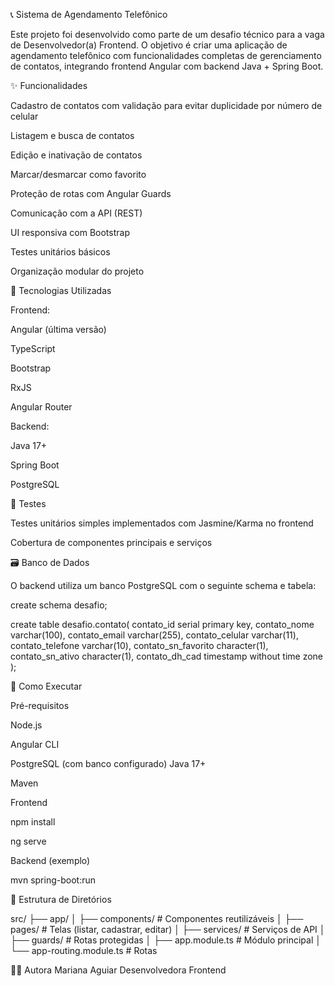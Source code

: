 📞 Sistema de Agendamento Telefônico

Este projeto foi desenvolvido como parte de um desafio técnico para a vaga de Desenvolvedor(a) Frontend. O objetivo é criar uma aplicação de agendamento telefônico com funcionalidades completas de gerenciamento de contatos, integrando frontend Angular com backend Java + Spring Boot.

✨ Funcionalidades

Cadastro de contatos com validação para evitar duplicidade por número de celular

Listagem e busca de contatos

Edição e inativação de contatos

Marcar/desmarcar como favorito

Proteção de rotas com Angular Guards

Comunicação com a API (REST)

UI responsiva com Bootstrap

Testes unitários básicos

Organização modular do projeto

🧰 Tecnologias Utilizadas

Frontend:

Angular (última versão)

TypeScript

Bootstrap

RxJS

Angular Router

Backend:

Java 17+

Spring Boot

PostgreSQL

🧪 Testes

Testes unitários simples implementados com Jasmine/Karma no frontend

Cobertura de componentes principais e serviços

🗃️ Banco de Dados

O backend utiliza um banco PostgreSQL com o seguinte schema e tabela:

create schema desafio;

create table desafio.contato(
contato_id serial primary key,
contato_nome varchar(100),
contato_email varchar(255),
contato_celular varchar(11),
contato_telefone varchar(10),
contato_sn_favorito character(1),
contato_sn_ativo character(1),
contato_dh_cad timestamp without time zone
);

🚀 Como Executar

Pré-requisitos

Node.js

Angular CLI

PostgreSQL (com banco configurado)
Java 17+

Maven

Frontend

npm install

ng serve


Backend (exemplo)

mvn spring-boot:run

📁 Estrutura de Diretórios

src/
├── app/
│   ├── components/        # Componentes reutilizáveis
│   ├── pages/             # Telas (listar, cadastrar, editar)
│   ├── services/          # Serviços de API
│   ├── guards/            # Rotas protegidas
│   ├── app.module.ts      # Módulo principal
│   └── app-routing.module.ts # Rotas

👩‍💻 Autora
Mariana Aguiar
Desenvolvedora Frontend